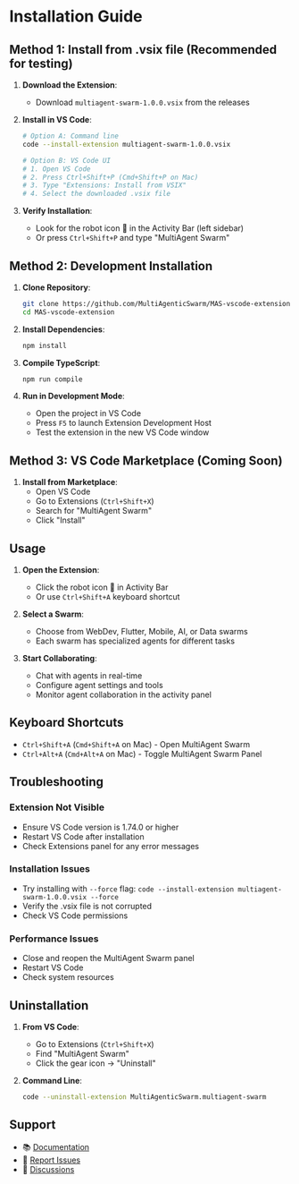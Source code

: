 # Installation Guide

## Method 1: Install from .vsix file (Recommended for testing)

1. **Download the Extension**:
   - Download `multiagent-swarm-1.0.0.vsix` from the releases

2. **Install in VS Code**:
   ```bash
   # Option A: Command line
   code --install-extension multiagent-swarm-1.0.0.vsix
   
   # Option B: VS Code UI
   # 1. Open VS Code
   # 2. Press Ctrl+Shift+P (Cmd+Shift+P on Mac)
   # 3. Type "Extensions: Install from VSIX"
   # 4. Select the downloaded .vsix file
   ```

3. **Verify Installation**:
   - Look for the robot icon 🤖 in the Activity Bar (left sidebar)
   - Or press `Ctrl+Shift+P` and type "MultiAgent Swarm"

## Method 2: Development Installation

1. **Clone Repository**:
   ```bash
   git clone https://github.com/MultiAgenticSwarm/MAS-vscode-extension.git
   cd MAS-vscode-extension
   ```

2. **Install Dependencies**:
   ```bash
   npm install
   ```

3. **Compile TypeScript**:
   ```bash
   npm run compile
   ```

4. **Run in Development Mode**:
   - Open the project in VS Code
   - Press `F5` to launch Extension Development Host
   - Test the extension in the new VS Code window

## Method 3: VS Code Marketplace (Coming Soon)

1. **Install from Marketplace**:
   - Open VS Code
   - Go to Extensions (`Ctrl+Shift+X`)
   - Search for "MultiAgent Swarm"
   - Click "Install"

## Usage

1. **Open the Extension**:
   - Click the robot icon 🤖 in Activity Bar
   - Or use `Ctrl+Shift+A` keyboard shortcut

2. **Select a Swarm**:
   - Choose from WebDev, Flutter, Mobile, AI, or Data swarms
   - Each swarm has specialized agents for different tasks

3. **Start Collaborating**:
   - Chat with agents in real-time
   - Configure agent settings and tools
   - Monitor agent collaboration in the activity panel

## Keyboard Shortcuts

- `Ctrl+Shift+A` (`Cmd+Shift+A` on Mac) - Open MultiAgent Swarm
- `Ctrl+Alt+A` (`Cmd+Alt+A` on Mac) - Toggle MultiAgent Swarm Panel

## Troubleshooting

### Extension Not Visible
- Ensure VS Code version is 1.74.0 or higher
- Restart VS Code after installation
- Check Extensions panel for any error messages

### Installation Issues
- Try installing with `--force` flag: `code --install-extension multiagent-swarm-1.0.0.vsix --force`
- Verify the .vsix file is not corrupted
- Check VS Code permissions

### Performance Issues
- Close and reopen the MultiAgent Swarm panel
- Restart VS Code
- Check system resources

## Uninstallation

1. **From VS Code**:
   - Go to Extensions (`Ctrl+Shift+X`)
   - Find "MultiAgent Swarm"
   - Click the gear icon → "Uninstall"

2. **Command Line**:
   ```bash
   code --uninstall-extension MultiAgenticSwarm.multiagent-swarm
   ```

## Support

- 📚 [Documentation](https://github.com/MultiAgenticSwarm/MAS-vscode-extension/wiki)
- 🐛 [Report Issues](https://github.com/MultiAgenticSwarm/MAS-vscode-extension/issues)
- 💬 [Discussions](https://github.com/MultiAgenticSwarm/MAS-vscode-extension/discussions)
